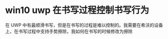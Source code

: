 # win10 uwp 在书写过程控制书写行为

在 UWP 中有最顺滑书写，但是在书写的过程是难以控制的。我需要在希沃的设备上，在书写过程中支持手势擦除，我如何在书写的时候修改为擦除

<!--more-->
<!-- csdn -->
<!-- 草稿 -->